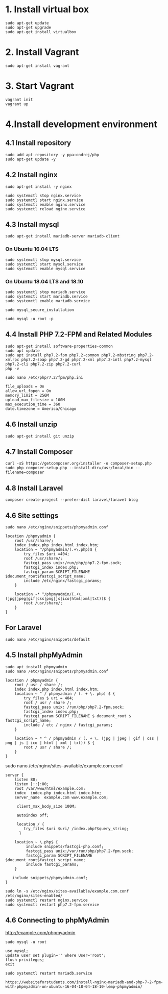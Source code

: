 # 1. Install virtual box
```
sudo apt-get update
sudo apt-get upgrade
sudo apt-get install virtualbox
```
# 2. Install Vagrant
```
sudo apt-get install vagrant
```
# 3. Start Vagrant
```
vagrant init
vagrant up
```
# 4.Install development environment

## 4.1 Install repository
```
sudo add-apt-repository -y ppa:ondrej/php
sudo apt-get update -y
```
## 4.2 Install nginx
```
sudo apt-get install -y nginx

sudo systemctl stop nginx.service
sudo systemctl start nginx.service
sudo systemctl enable nginx.service
sudo systemctl reload nginx.service
```
## 4.3 Install mysql
```
sudo apt-get install mariadb-server mariadb-client
```
### On Ubuntu 16.04 LTS
```
sudo systemctl stop mysql.service
sudo systemctl start mysql.service
sudo systemctl enable mysql.service
```
### On Ubuntu 18.04 LTS and 18.10 
```
sudo systemctl stop mariadb.service
sudo systemctl start mariadb.service
sudo systemctl enable mariadb.service

sudo mysql_secure_installation

sudo mysql -u root -p
```
## 4.4 Install PHP 7.2-FPM and Related Modules
```
sudo apt-get install software-properties-common
sudo apt update
sudo apt install php7.2-fpm php7.2-common php7.2-mbstring php7.2-xmlrpc php7.2-soap php7.2-gd php7.2-xml php7.2-intl php7.2-mysql php7.2-cli php7.2-zip php7.2-curl
php -v
```
```
sudo nano /etc/php/7.2/fpm/php.ini
```

```
file_uploads = On
allow_url_fopen = On
memory_limit = 256M
upload_max_filesize = 100M
max_execution_time = 360
date.timezone = America/Chicago
```

## 4.6 Install unzip
```
sudo apt-get install git unzip
```
## 4.7 Install Composer
```
curl -sS https://getcomposer.org/installer -o composer-setup.php
sudo php composer-setup.php --install-dir=/usr/local/bin --filename=composer
```

## 4.8 Install Laravel
```
composer create-project --prefer-dist laravel/laravel blog
```

## 4.6 Site settings
```
sudo nano /etc/nginx/snippets/phpmyadmin.conf
```

```
location /phpmyadmin {
    root /usr/share/;
    index index.php index.html index.htm;
    location ~ ^/phpmyadmin/(.+\.php)$ {
        try_files $uri =404;
        root /usr/share/;
        fastcgi_pass unix:/run/php/php7.2-fpm.sock;
        fastcgi_index index.php;
        fastcgi_param SCRIPT_FILENAME $document_root$fastcgi_script_name;
        include /etc/nginx/fastcgi_params;
    }

    location ~* ^/phpmyadmin/(.+\.(jpg|jpeg|gif|css|png|js|ico|html|xml|txt))$ {
        root /usr/share/;
    }
}
```

## For Laravel
```
sudo nano /etc/nginx/snippets/default
```

## 4.5 Install phpMyAdmin
```
sudo apt install phpmyadmin
sudo nano /etc/nginx/snippets/phpmyadmin.conf
```

```
location / phpmyadmin {
    root / usr / share /;
    index index.php index.html index.htm;
    location ~ ^ / phpmyadmin / (. + \. php) $ {
        try_files $ uri = 404;
        root / usr / share /;
        fastcgi_pass unix: /run/php/php7.2-fpm.sock;
        fastcgi_index index.php;
        fastcgi_param SCRIPT_FILENAME $ document_root $ fastcgi_script_name;
        include / etc / nginx / fastcgi_params;
    }

    location ~ * ^ / phpmyadmin / (. + \. (jpg | jpeg | gif | css | png | js | ico | html | xml | txt)) $ {
        root / usr / share /;
    }
}
```

sudo nano /etc/nginx/sites-available/example.com.conf
```
server {
    listen 80;
    listen [::]:80;
    root /var/www/html/example.com;
    index  index.php index.html index.htm;
    server_name  example.com www.example.com;

     client_max_body_size 100M;

     autoindex off;
  
     location / {
        try_files $uri $uri/ /index.php?$query_string;
      }

    location ~ \.php$ {
         include snippets/fastcgi-php.conf;
         fastcgi_pass unix:/var/run/php/php7.2-fpm.sock;
         fastcgi_param SCRIPT_FILENAME $document_root$fastcgi_script_name;
         include fastcgi_params;
    }

   include snippets/phpmyadmin.conf;
}
```
```
sudo ln -s /etc/nginx/sites-available/example.com.conf /etc/nginx/sites-enabled/
sudo systemctl restart nginx.service
sudo systemctl restart php7.2-fpm.service
```

## 4.6 Connecting to phpMyAdmin

http://example.com/phpmyadmin
```
sudo mysql -u root

use mysql;
update user set plugin='' where User='root';
flush privileges;
exit

sudo systemctl restart mariadb.service

https://websiteforstudents.com/install-nginx-mariadb-and-php-7-2-fpm-with-phpmyadmin-on-ubuntu-16-04-18-04-18-10-lemp-phpmyadmin/
```

